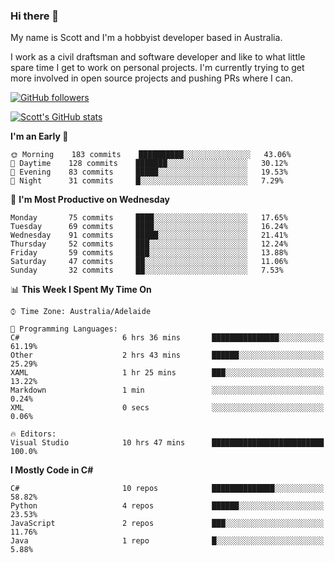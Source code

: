 ### Hi there 👋

My name is Scott and I'm a hobbyist developer based in Australia.

I work as a civil draftsman and software developer and like to what little spare time I get to work on personal projects. I'm currently trying to get more involved in open source projects and pushing PRs where I can. 

[![GitHub followers](https://img.shields.io/github/followers/puppetsw?label=Follow&style=social)](https://github.com/puppetsw?tab=followers)

[![Scott's GitHub stats](https://github-readme-stats.vercel.app/api?username=puppetsw&show_icons=true&theme=dark)](https://github.com/anuraghazra/github-readme-stats)

<!--START_SECTION:waka-->
**I'm an Early 🐤** 

```text
🌞 Morning    183 commits    ██████████░░░░░░░░░░░░░░░   43.06% 
🌆 Daytime    128 commits    ███████░░░░░░░░░░░░░░░░░░   30.12% 
🌃 Evening    83 commits     █████░░░░░░░░░░░░░░░░░░░░   19.53% 
🌙 Night      31 commits     █░░░░░░░░░░░░░░░░░░░░░░░░   7.29%

```
📅 **I'm Most Productive on Wednesday** 

```text
Monday       75 commits     ████░░░░░░░░░░░░░░░░░░░░░   17.65% 
Tuesday      69 commits     ████░░░░░░░░░░░░░░░░░░░░░   16.24% 
Wednesday    91 commits     █████░░░░░░░░░░░░░░░░░░░░   21.41% 
Thursday     52 commits     ███░░░░░░░░░░░░░░░░░░░░░░   12.24% 
Friday       59 commits     ███░░░░░░░░░░░░░░░░░░░░░░   13.88% 
Saturday     47 commits     ██░░░░░░░░░░░░░░░░░░░░░░░   11.06% 
Sunday       32 commits     ██░░░░░░░░░░░░░░░░░░░░░░░   7.53%

```


📊 **This Week I Spent My Time On** 

```text
⌚︎ Time Zone: Australia/Adelaide

💬 Programming Languages: 
C#                       6 hrs 36 mins       ███████████████░░░░░░░░░░   61.19% 
Other                    2 hrs 43 mins       ██████░░░░░░░░░░░░░░░░░░░   25.29% 
XAML                     1 hr 25 mins        ███░░░░░░░░░░░░░░░░░░░░░░   13.22% 
Markdown                 1 min               ░░░░░░░░░░░░░░░░░░░░░░░░░   0.24% 
XML                      0 secs              ░░░░░░░░░░░░░░░░░░░░░░░░░   0.06%

🔥 Editors: 
Visual Studio            10 hrs 47 mins      █████████████████████████   100.0%

```

**I Mostly Code in C#** 

```text
C#                       10 repos            ██████████████░░░░░░░░░░░   58.82% 
Python                   4 repos             ██████░░░░░░░░░░░░░░░░░░░   23.53% 
JavaScript               2 repos             ███░░░░░░░░░░░░░░░░░░░░░░   11.76% 
Java                     1 repo              █░░░░░░░░░░░░░░░░░░░░░░░░   5.88%

```



<!--END_SECTION:waka-->

<!--
**puppetsw/puppetsw** is a ✨ _special_ ✨ repository because its `README.md` (this file) appears on your GitHub profile.

Here are some ideas to get you started:

- 🔭 I’m currently working on ...
- 🌱 I’m currently learning ...
- 👯 I’m looking to collaborate on ...
- 🤔 I’m looking for help with ...
- 💬 Ask me about ...
- 📫 How to reach me: ...
- 😄 Pronouns: ...
- ⚡ Fun fact: ...
-->

